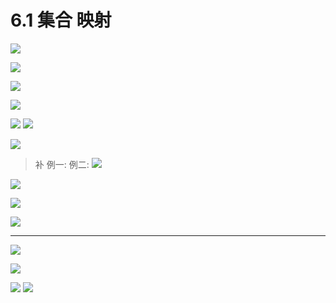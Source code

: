 # 6.1 集合 映射
![](assets/2022-08-30-10-42-31.png)

![](assets/2022-08-30-10-48-57.png)

![](assets/2022-08-30-10-51-54.png)

![](assets/2022-08-30-10-54-40.png)

![](assets/2022-08-30-10-57-55.png)
![](assets/2022-08-30-10-59-50.png)

![](assets/2022-08-30-11-05-37.png)

> 补
例一:
例二:
![](assets/2022-08-30-11-11-18.png)

![](assets/2022-08-30-11-14-42.png)


![](assets/2022-08-30-11-23-00.png)

![](assets/2022-08-30-11-24-23.png)

----

![](assets/2022-08-30-11-33-15.png)

![](assets/2022-08-30-11-38-14.png)

![](assets/2022-08-30-11-45-46.png)
![](assets/2022-08-30-11-46-06.png)